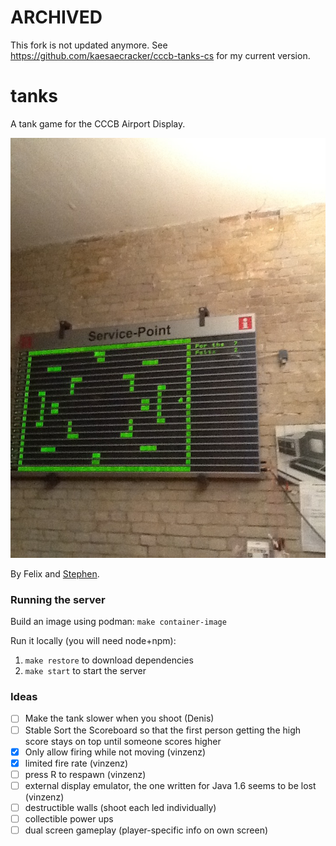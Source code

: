 # ARCHIVED

This fork is not updated anymore. See https://github.com/kaesaecracker/cccb-tanks-cs for my current version.

# tanks
A tank game for the CCCB Airport Display.

![Tank Game](/picture.jpg?raw=true)

By Felix and [Stephen](https://github.com/increpare).

### Running the server

Build an image using podman: `make container-image`

Run it locally (you will need node+npm):
1. `make restore` to download dependencies
2. `make start` to start the server

### Ideas
- [ ] Make the tank slower when you shoot (Denis)
- [ ] Stable Sort the Scoreboard so that the first person getting the high score stays on top until someone scores higher
- [x] Only allow firing while not moving (vinzenz)
- [x] limited fire rate (vinzenz)
- [ ] press R to respawn (vinzenz)
- [ ] external display emulator, the one written for Java 1.6 seems to be lost (vinzenz)
- [ ] destructible walls (shoot each led individually)
- [ ] collectible power ups
- [ ] dual screen gameplay (player-specific info on own screen)
